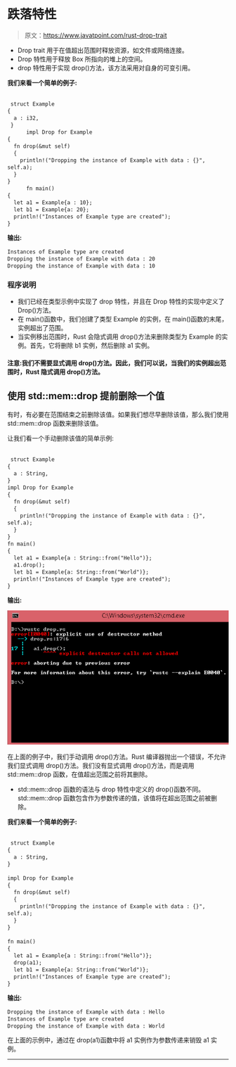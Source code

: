 # 跌落特性

> 原文：<https://www.javatpoint.com/rust-drop-trait>

*   Drop trait 用于在值超出范围时释放资源，如文件或网络连接。
*   Drop 特性用于释放 Box <t>所指向的堆上的空间。</t>
*   drop 特性用于实现 drop()方法，该方法采用对自身的可变引用。

**我们来看一个简单的例子:**

```

 struct Example
{
  a : i32,
 }
      impl Drop for Example
{
  fn drop(&mut self)
  {
    println!("Dropping the instance of Example with data : {}", self.a);
  }
}
      fn main()
{
  let a1 = Example{a : 10};
  let b1 = Example{a: 20};
  println!("Instances of Example type are created");
}

```

**输出:**

```
Instances of Example type are created
Dropping the instance of Example with data : 20
Dropping the instance of Example with data : 10

```

### 程序说明

*   我们已经在类型示例中实现了 drop 特性，并且在 Drop 特性的实现中定义了 Drop()方法。
*   在 main()函数中，我们创建了类型 Example 的实例，在 main()函数的末尾，实例超出了范围。
*   当实例移出范围时，Rust 会隐式调用 drop()方法来删除类型为 Example 的实例。首先，它将删除 b1 实例，然后删除 a1 实例。

#### 注意:我们不需要显式调用 drop()方法。因此，我们可以说，当我们的实例超出范围时，Rust 隐式调用 drop()方法。

## 使用 std::mem::drop 提前删除一个值

有时，有必要在范围结束之前删除该值。如果我们想尽早删除该值，那么我们使用 std::mem::drop 函数来删除该值。

让我们看一个手动删除该值的简单示例:

```

 struct Example
{
  a : String,
}
impl Drop for Example
{
  fn drop(&mut self)
  {
    println!("Dropping the instance of Example with data : {}", self.a);
  }
}
fn main()
{
  let a1 = Example{a : String::from("Hello")};
  a1.drop();
  let b1 = Example{a: String::from("World")};
  println!("Instances of Example type are created");
}

```

**输出:**

![Rust Drop Trait](img/8a8548ac7f211370bfa4f076ccdf9b79.png)

在上面的例子中，我们手动调用 drop()方法。Rust 编译器抛出一个错误，不允许我们显式调用 drop()方法。我们没有显式调用 drop()方法，而是调用 std::mem::drop 函数，在值超出范围之前将其删除。

*   std::mem::drop 函数的语法与 drop 特性中定义的 drop()函数不同。std::mem::drop 函数包含作为参数传递的值，该值将在超出范围之前被删除。

**我们来看一个简单的例子:**

```

 struct Example
{
  a : String,
}

impl Drop for Example
{
  fn drop(&mut self)
  {
    println!("Dropping the instance of Example with data : {}", self.a);
  }
}

fn main()
{
  let a1 = Example{a : String::from("Hello")};
  drop(a1);
  let b1 = Example{a: String::from("World")};
  println!("Instances of Example type are created");
}

```

**输出:**

```
Dropping the instance of Example with data : Hello
Instances of Example type are created
Dropping the instance of Example with data : World

```

在上面的示例中，通过在 drop(a1)函数中将 a1 实例作为参数传递来销毁 a1 实例。

* * *
